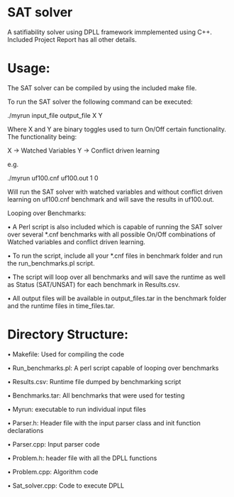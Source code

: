 SAT solver
==========

A satifiability solver using DPLL framework immplemented using C++. 
Included Project Report has all other details. 



Usage:
======

The SAT solver can be compiled by using the included make file.

To run the SAT solver the following command can be executed:

./myrun input_file output_file X Y

Where X and Y are binary toggles used to turn On/Off certain functionality. The functionality being:

X -> Watched Variables
Y -> Conflict driven learning

e.g. 

./myrun uf100.cnf uf100.out 1 0

Will run the SAT solver with watched variables and without conflict driven learning on uf100.cnf benchmark and will save the results in uf100.out.

Looping over Benchmarks:

•  A Perl script is also included which is capable of running the SAT solver over several *.cnf benchmarks with all possible On/Off combinations of Watched variables and conflict driven learning. 

•	To run the script, include all your *.cnf files in benchmark folder and run the run_benchmarks.pl script.

•	 The script will loop over all benchmarks and will save the runtime as well as Status (SAT/UNSAT) for each benchmark in Results.csv. 

•	All output files will be available in output_files.tar in the benchmark folder and the runtime files in time_files.tar.



Directory Structure:
====================

• Makefile: Used for compiling the code

•	Run_benchmarks.pl: A perl script capable of looping over benchmarks

•	Results.csv: Runtime file dumped by benchmarking script

•	Benchmarks.tar: All benchmarks that were used for testing

•	Myrun: executable to run individual input files

•	Parser.h: Header file with the input parser class and init function declarations

•	Parser.cpp: Input parser code

•	Problem.h: header file with all the DPLL functions

•	Problem.cpp: Algorithm code

•	Sat_solver.cpp: Code to execute DPLL

